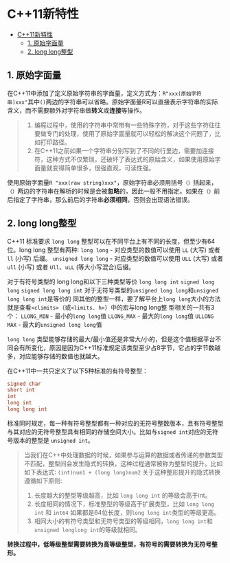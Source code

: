 # C++11新特性

- [C++11新特性](#c11新特性)
  - [1. 原始字面量](#1-原始字面量)
  - [2. long long整型](#2-long-long整型)

## 1. 原始字面量

在C++11中添加了定义原始字符串的字面量，定义方式为：`R"xxx(原始字符串)xxx"`其中`()`两边的字符串可以省略。原始字面量R可以直接表示字符串的实际含义，而不需要额外对字符串做**转义**或**连接**等操作。

> 1. 编程过程中，使用的字符串中常带有一些特殊字符，对于这些字符往往要做专门的处理，使用了原始字面量就可以轻松的解决这个问题了，比如打印路径。
> 2. 在C++11之前如果一个字符串分别写到了不同的行里边，需要加连接符，这种方式不仅繁琐，还破坏了表达式的原始含义，如果使用原始字面量就变得简单很多，很强直观，可读性强。

使用原始字面量`R "xxx(raw string)xxx"`，原始字符串必须用括号`（）`括起来，`（）`两边的字符串在解析的时候是会被**忽略**的，因此一般不用指定。如果在`（）`前后指定了字符串，那么前后的字符串**必须相同**，否则会出现语法错误。

## 2. long long整型

C++11 标准要求 `long long` 整型可以在不同平台上有不同的长度，但至少有64位。long long 整型有两种∶
`long long` - 对应类型的数值可以使用 `LL` (大写) 或者 `ll` (小写) 后缀。
`unsigned long long` - 对应类型的数值可以使用 `ULL` (大写) 或者 `ull` (小写) 或者 `Ull`、`uLL` (等大小写混合)后缀。

对于有符号类型的 long long和以下三种类型等价
`long long int`
`signed long long`
`signed long long int`
对于无符号类型的`unsigned long long`和`unsigned long long int`是等价的
同其他的整型一样，要了解平台上`long long`大小的方法就是查看`<climits>`（或`<limits. h>`）中的宏与long long整 型相关的一共有3个：
`LLONG_MIN` - 最小的`long long`值
`LLONG_MAX` - 最大的`long long`值
`ULLONG MAX` - 最大的`unsigned long long`值

`long long` 类型能够存储的最大/最小值还是非常大/小的，但是这个值根据平台不同会有所变化，原因是因为C++11标准规定该类型至少占8字节，它占的字节数越多，对应能够存储的数值也就越大。

在C++11中一共只定义了以下5种标准的有符号整型：

```C++
signed char
short int
int
long int
long long int
```

标准同时规定，每一种有符号整型都有一种对应的无符号整数版本，且有符号整型与其对应的无符号整型具有相同的存储空间大小。比如与`signed int`对应的无符号版本的整型是 `unsigned int`。

>
> 当我们在C++中处理数据的时候，如果参与运算的数据或者传递的参数类型不匹配，整型间会发生隐式的转换，这种过程通常被称为整型的提升。比如如下表达式∶
`(int)num1 + (long long)num2`
> 关于这种整形提升的隐式转换遵循如下原则:
>
> 1. 长度越大的整型等级越高，比如 `long long int` 的等级会高于int。
> 2. 长度相同的情况下，标准整型的等级高于扩展类型，比如 `long long int` 和 `int64` 如果都是64位长度，则`long long int`类型的等级更高。
> 3. 相同大小的有符号类型和无符号类型的等级相同，`long long int`和`unsigned longlong int`的等级就相同。
>

**转换过程中，低等级整型需要转换为高等级整型，有符号的需要转换为无符号整形。**
